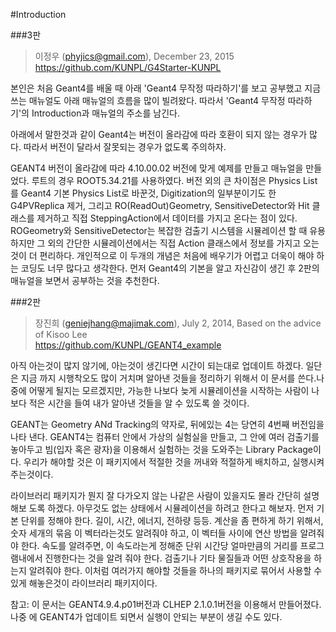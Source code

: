 #Introduction

###3판 
> 이정우 (phyjics@gmail.com), December 23, 2015  
> https://github.com/KUNPL/G4Starter-KUNPL

본인은 처음 Geant4를 배울 때 아래 'Geant4 무작정 따라하기'를 보고 공부했고 지금 쓰는 매뉴얼도 아래 매뉴얼의 흐름을 많이 빌려왔다. 따라서 'Geant4 무작정 따라하기'의 Introduction과 매뉴얼의 주소를 남긴다.

아래에서 말한것과 같이 Geant4는 버전이 올라감에 따라 호환이 되지 않는 경우가 많다. 따라서 버전이 달라서 잘못되는 경우가 없도록 주의하자.

GEANT4 버전이 올라감에 따라 4.10.00.02 버전에 맞게 예제를 만들고 매뉴얼을 만들었다. 루트의 경우 ROOT5.34.21를 사용하였다. 버전 외의 큰 차이점은 Physics List를 Geant4 기본 Physics List로 바꾼것, Digitization의 일부분이기도 한 G4PVReplica 제거,  그리고 RO(ReadOut)Geometry, SensitiveDetector와 Hit 클래스를 제거하고 직접 SteppingAction에서 데이터를 가지고 온다는 점이 있다. ROGeometry와 SensitiveDetector는 복잡한 검출기 시스템을 시뮬레이션 할 때 유용하지만 그 외의 간단한 시뮬레이션에서는 직접 Action 클래스에서 정보를 가지고 오는것이 더 편리하다. 개인적으로 이 두개의 개념은 처음에 배우기가 어렵고 더욱이 해야 하는 코딩도 너무 많다고 생각한다. 먼저 Geant4의 기본을 알고 자신감이 생긴 후 2판의 매뉴얼을 보면서 공부하는 것을 추천한다.


###2판 
> 장진희 (geniejhang@majimak.com), July 2, 2014, Based on the advice of Kisoo Lee  
> https://github.com/KUNPL/GEANT4_example

아직 아는것이 많지 않기에, 아는것이 생긴다면 시간이 되는대로 업데이트 하겠다. 일단은 지금 까지 시행착오도 많이 거치며 알아낸 것들을 정리하기 위해서 이 문서를 쓴다.나중에 어떻게 될지는 모르겠지만, 가능한 나보다 늦게 시뮬레이션을 시작하는 사람이 나보다 적은 시간을 들여 내가 알아낸 것들을 알 수 있도록 쓸 것이다.

GEANT는 Geometry ANd Tracking의 약자로, 뒤에있는 4는 당연히 4번째 버전임을 나타 낸다. GEANT4는 컴퓨터 안에서 가상의 실험실을 만들고, 그 안에 여러 검출기를 놓아두고 빔(입자 혹은 광자)을 이용해서 실험하는 것을 도와주는 Library Package이다. 우리가 해야할 것은 이 패키지에서 적절한 것을 꺼내와 적절하게 배치하고, 실행시켜주는것이다.

라이브러리 패키지가 뭔지 잘 다가오지 않는 나같은 사람이 있을지도 몰라 간단히 설명해보 도록 하겠다. 아무것도 없는 상태에서 시뮬레이션을 하려고 한다고 해보자. 먼저 기본 단위를 정해야 한다. 길이, 시간, 에너지, 전하량 등등. 계산을 좀 편하게 하기 위해서, 숫자 세개의 묶음 이 벡터라는것도 알려줘야 하고, 이 벡터들 사이에 연산 방법을 알려줘야 한다. 속도를 알려주면, 이 속도라는게 정해준 단위 시간당 얼마만큼의 거리를 프로그램내에서 진행한다는 것을 알려 줘야 한다. 검출기나 기타 물질들과 어떤 상호작용을 하는지 알려줘야 한다. 이처럼 여러가지 해야할 것들을 하나의 패키지로 묶어서 사용할 수 있게 해놓은것이 라이브러리 패키지이다.

참고: 이 문서는 GEANT4.9.4.p01버전과 CLHEP 2.1.0.1버전을 이용해서 만들어졌다. 나중 에 GEANT4가 업데이트 되면서 실행이 안되는 부분이 생길 수도 있다.
